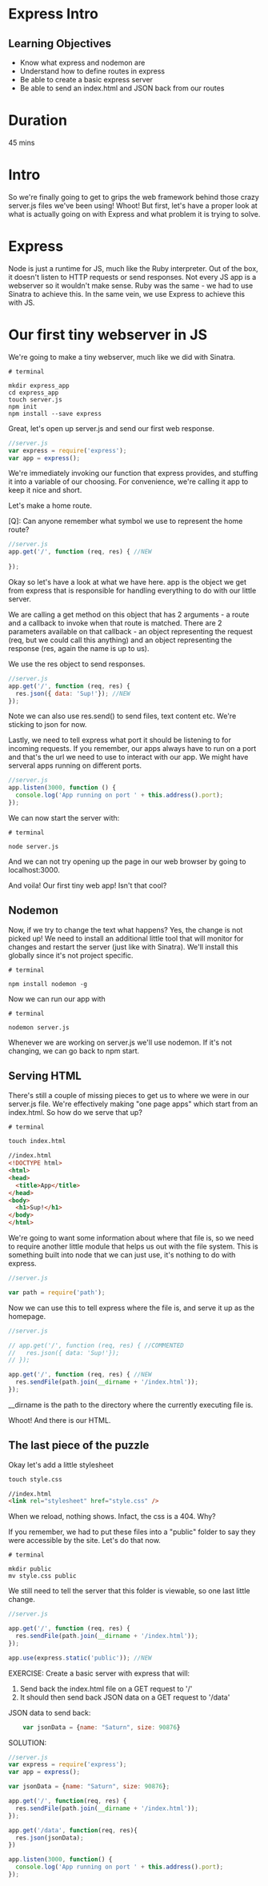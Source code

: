 # Express Intro

## Learning Objectives
- Know what express and nodemon are
- Understand how to define routes in express
- Be able to create a basic express server
- Be able to send an index.html and JSON back from our routes

# Duration
45 mins

# Intro

So we're finally going to get to grips the web framework behind those crazy server.js files we've been using! Whoot! But first, let's have a proper look at what is actually going on with Express and what problem it is trying to solve.

# Express

Node is just a runtime for JS, much like the Ruby interpreter. Out of the box, it doesn't listen to HTTP requests or send responses. Not every JS app is a webserver so it wouldn't make sense. Ruby was the same - we had to use Sinatra to achieve this. In the same vein, we use Express to achieve this with JS.

# Our first tiny webserver in JS

We're going to make a tiny webserver, much like we did with Sinatra.

```
# terminal

mkdir express_app
cd express_app
touch server.js
npm init
npm install --save express
```

Great, let's open up server.js and send our first web response.

```js
//server.js
var express = require('express');
var app = express();
```

We're immediately invoking our function that express provides, and stuffing it into a variable of our choosing. For convenience, we're calling it app to keep it nice and short.

Let's make a home route.

[Q]: Can anyone remember what symbol we use to represent the home route?

```js
//server.js
app.get('/', function (req, res) { //NEW
  
});
```

Okay so let's have a look at what we have here. app is the object we get from express that is responsible for handling everything to do with our little server.

We are calling a get method on this object that has 2 arguments - a route and a callback to invoke when that route is matched. There are 2 parameters available on that callback - an object representing the request (req, but we could call this anything) and an object representing the response (res, again the name is up to us).

We use the res object to send responses.

```js
//server.js
app.get('/', function (req, res) {
  res.json({ data: 'Sup!'}); //NEW
});
```

Note we can also use res.send() to send files, text content etc. We're sticking to json for now.

Lastly, we need to tell express what port it should be listening to for incoming requests. If you remember, our apps always have to run on a port and that's the url we need to use to interact with our app. We might have serveral apps running on different ports.

```js
//server.js
app.listen(3000, function () {
  console.log('App running on port ' + this.address().port);
});
```

We can now start the server with:

```
# terminal

node server.js
```

And we can not try opening up the page in our web browser by going to localhost:3000.

And voila! Our first tiny web app! Isn't that cool?

## Nodemon

Now, if we try to change the text what happens? Yes, the change is not picked up! We need to install an additional little tool that will monitor for changes and restart the server (just like with Sinatra). We'll install this globally since it's not project specific.

```
# terminal

npm install nodemon -g
```

Now we can run our app with 

```
# terminal

nodemon server.js
```

Whenever we are working on server.js we'll use nodemon. If it's not changing, we can go back to npm start.

## Serving HTML

There's still a couple of missing pieces to get us to where we were in our server.js file. We're effectively making "one page apps" which start from an index.html. So how do we serve that up?

```html
# terminal

touch index.html

//index.html
<!DOCTYPE html>
<html>
<head>
  <title>App</title>
</head>
<body>
  <h1>Sup!</h1>
</body>
</html>
```

We're going to want some information about where that file is, so we need to require another little module that helps us out with the file system. This is something built into node that we can just use, it's nothing to do with express.

```js
//server.js

var path = require('path');
```

Now we can use this to tell express where the file is, and serve it up as the homepage.

```js
//server.js

// app.get('/', function (req, res) { //COMMENTED
//   res.json({ data: 'Sup!'});
// });

app.get('/', function (req, res) { //NEW
  res.sendFile(path.join(__dirname + '/index.html'));
});
```

__dirname is the path to the directory where the currently executing file is.

Whoot! And there is our HTML.

## The last piece of the puzzle

Okay let's add a little stylesheet

```html
touch style.css

//index.html
<link rel="stylesheet" href="style.css" />
```

When we reload, nothing shows. Infact, the css is a 404. Why? 

If you remember, we had to put these files into a "public" folder to say they were accessible by the site. Let's do that now.

```
# terminal

mkdir public
mv style.css public
```

We still need to tell the server that this folder is viewable, so one last little change.

```js
//server.js

app.get('/', function (req, res) {
  res.sendFile(path.join(__dirname + '/index.html'));
});

app.use(express.static('public')); //NEW
```

EXERCISE: Create a basic server with express that will:
  
  1. Send back the index.html file on a GET request to '/'
  2. It should then send back JSON data on a GET request to '/data'

  JSON data to send back: 

```js
    var jsonData = {name: "Saturn", size: 90876}
```
    
SOLUTION:
	
```js
//server.js
var express = require('express');
var app = express();

var jsonData = {name: "Saturn", size: 90876};

app.get('/', function(req, res) {
  res.sendFile(path.join(__dirname + '/index.html'));
});

app.get('/data', function(req, res){
  res.json(jsonData);
})

app.listen(3000, function() {
  console.log('App running on port ' + this.address().port);
});

```











